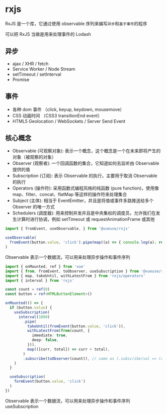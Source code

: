 # rxjs

RxJS 是一个库，它通过使用 observable 序列来编写`异步`和`基于事件`的程序

可以把 RxJS 当做是用来处理事件的 Lodash 

## 异步
* ajax / XHR / fetch
* Service Worker / Node Stream
* setTimeout / setInterval
* Promise

## 事件
* 各种 dom 事件 （click, keyup, keydown, mousemove）
* CSS 动画时间 （CSS3 transitionEnd event）
* HTML5 Geolocation / WebSockets / Server Send Event

## 核心概念
* Observable (可观察对象): 表示一个概念，这个概念是一个在未来即将产生的对象（被观察的对象）
* Observer (观察者): 一个回调函数的集合，它知道如何去监听由 Observable 提供的值
* Subscription (订阅): 表示 Observable 的执行，主要用于取消 Observable 的执行
* Operators (操作符): 采用函数式编程风格的纯函数 (pure function)，使用像 map、filter、concat、flatMap 等这样的操作符来处理集合
* Subject (主体): 相当于 EventEmitter，并且是将值或事件多路推送给多个 Observer 的唯一方式
* Schedulers (调度器): 用来控制并发并且是中央集权的调度员，允许我们在发生计算时进行协调，例如 setTimeout 或 requestAnimationFrame 或其他

```ts
import { fromEvent, useObservable, } from '@vueuse/rxjs'

useObservable(
  fromEvent(button.value, 'click').pipe(map((a) => { console.log(a); return a }))
)
```
Observable 表示一个数据流，可以用来处理异步操作和事件序列

```ts
import { onMounted, ref } from 'vue'
import { from, fromEvent, toObserver, useSubscription } from '@vueuse/rxjs'
import { map, takeUntil, withLatestFrom } from 'rxjs/operators'
import { interval } from 'rxjs'

const count = ref(0)
const button = ref<HTMLButtonElement>()

onMounted(() => {
  if (button.value) {
    useSubscription(
      interval(1000)
        .pipe(
          takeUntil(fromEvent(button.value, 'click')),
          withLatestFrom(from(count, {
            immediate: true,
            deep: false,
          })),
          map(([curr, total]) => curr + total),
        )
        .subscribe(toObserver(count)), // same as ).subscribe(val => (count.value = val))
    )
  }

  useSubscription(
    formEvent(button.value, 'click')
  )
})
```
Observable 表示一个数据流，可以用来处理异步操作和事件序列
useSubscription 